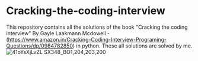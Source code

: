 # Cracking-the-coding-interview

This repository contains all the solutions of the book "Cracking the coding interview" By Gayle Laakmann Mcdowell - (https://www.amazon.in/Cracking-Coding-Interview-Programing-Questions/dp/0984782850)
in python.
These all solutions are solved by me.
![41oYsXjLvZL _SX348_BO1,204,203,200_](https://user-images.githubusercontent.com/51259329/185697806-ec30a83b-b869-4e80-996d-aac8fa6789da.jpg)

